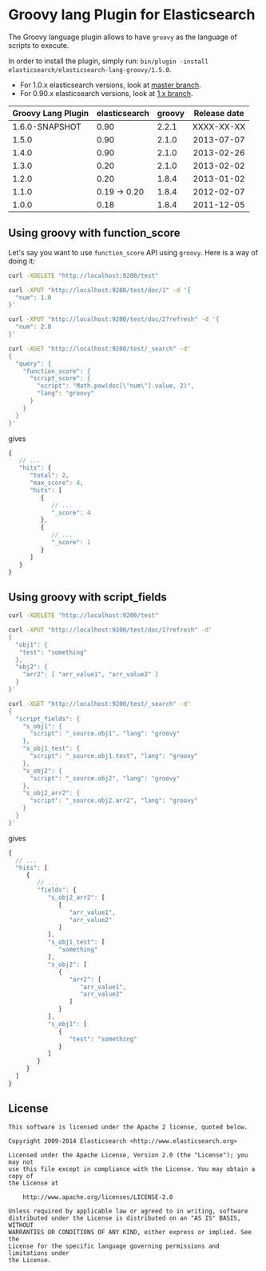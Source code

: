 Groovy lang Plugin for Elasticsearch
==================================

The Groovy language plugin allows to have `groovy` as the language of scripts to execute.

In order to install the plugin, simply run: `bin/plugin -install elasticsearch/elasticsearch-lang-groovy/1.5.0`.

* For 1.0.x elasticsearch versions, look at [master branch](https://github.com/elasticsearch/elasticsearch-lang-groovy/tree/master).
* For 0.90.x elasticsearch versions, look at [1.x branch](https://github.com/elasticsearch/elasticsearch-lang-groovy/tree/1.x).


|     Groovy Lang Plugin      |    elasticsearch    |  groovy  | Release date |
|-----------------------------|---------------------|----------|:------------:|
| 1.6.0-SNAPSHOT              | 0.90                |  2.2.1   |  XXXX-XX-XX  |
| 1.5.0                       | 0.90                |  2.1.0   |  2013-07-07  |
| 1.4.0                       | 0.90                |  2.1.0   |  2013-02-26  |
| 1.3.0                       | 0.20                |  2.1.0   |  2013-02-02  |
| 1.2.0                       | 0.20                |  1.8.4   |  2013-01-02  |
| 1.1.0                       | 0.19 -> 0.20        |  1.8.4   |  2012-02-07  |
| 1.0.0                       | 0.18                |  1.8.4   |  2011-12-05  |

Using groovy with function_score
--------------------------------

Let's say you want to use `function_score` API using `groovy`. Here is
a way of doing it:

```sh
curl -XDELETE "http://localhost:9200/test"

curl -XPUT "http://localhost:9200/test/doc/1" -d '{
  "num": 1.0
}'

curl -XPUT "http://localhost:9200/test/doc/2?refresh" -d '{
  "num": 2.0
}'

curl -XGET "http://localhost:9200/test/_search" -d'
{
  "query": {
    "function_score": {
      "script_score": {
        "script": "Math.pow(doc[\"num\"].value, 2)",
        "lang": "groovy"
      }
    }
  }
}'
```

gives

```javascript
{
   // ...
   "hits": {
      "total": 2,
      "max_score": 4,
      "hits": [
         {
            // ...
            "_score": 4
         },
         {
            // ...
            "_score": 1
         }
      ]
   }
}
```

Using groovy with script_fields
-------------------------------

```sh
curl -XDELETE "http://localhost:9200/test"

curl -XPUT "http://localhost:9200/test/doc/1?refresh" -d'
{
  "obj1": {
   "test": "something"
  },
  "obj2": {
    "arr2": [ "arr_value1", "arr_value2" ]
  }
}'

curl -XGET "http://localhost:9200/test/_search" -d'
{
  "script_fields": {
    "s_obj1": {
      "script": "_source.obj1", "lang": "groovy"
    },
    "s_obj1_test": {
      "script": "_source.obj1.test", "lang": "groovy"
    },
    "s_obj2": {
      "script": "_source.obj2", "lang": "groovy"
    },
    "s_obj2_arr2": {
      "script": "_source.obj2.arr2", "lang": "groovy"
    }
  }
}'
```

gives

```javascript
{
  // ...
  "hits": [
     {
        // ...
        "fields": {
           "s_obj2_arr2": [
              [
                 "arr_value1",
                 "arr_value2"
              ]
           ],
           "s_obj1_test": [
              "something"
           ],
           "s_obj2": [
              {
                 "arr2": [
                    "arr_value1",
                    "arr_value2"
                 ]
              }
           ],
           "s_obj1": [
              {
                 "test": "something"
              }
           ]
        }
     }
  ]
}
```

License
-------

    This software is licensed under the Apache 2 license, quoted below.

    Copyright 2009-2014 Elasticsearch <http://www.elasticsearch.org>

    Licensed under the Apache License, Version 2.0 (the "License"); you may not
    use this file except in compliance with the License. You may obtain a copy of
    the License at

        http://www.apache.org/licenses/LICENSE-2.0

    Unless required by applicable law or agreed to in writing, software
    distributed under the License is distributed on an "AS IS" BASIS, WITHOUT
    WARRANTIES OR CONDITIONS OF ANY KIND, either express or implied. See the
    License for the specific language governing permissions and limitations under
    the License.
